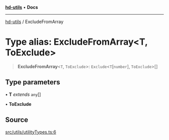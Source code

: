 [**hd-utils**](../README.md) • **Docs**

***

[hd-utils](../globals.md) / ExcludeFromArray

# Type alias: ExcludeFromArray\<T, ToExclude\>

> **ExcludeFromArray**\<`T`, `ToExclude`\>: `Exclude`\<`T`\[`number`\], `ToExclude`\>[]

## Type parameters

• **T** *extends* `any`[]

• **ToExclude**

## Source

[src/utils/utilityTypes.ts:6](https://github.com/AhmadHddad/h-utils/blob/f7bb9ae71f981ffef49079271b9540862594b7e6/src/utils/utilityTypes.ts#L6)
